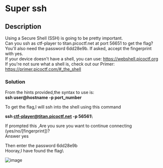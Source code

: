 # Super ssh

## Description

Using a Secure Shell (SSH) is going to be pretty important.\
Can you ssh as ctf-player to titan.picoctf.net at port 56651 to get the flag?\
You'll also need the password 6dd28e9b. If asked, accept the fingerprint with yes.\
If your device doesn't have a shell, you can use: <https://webshell.picoctf.org>
If you're not sure what a shell is, check out our Primer: <https://primer.picoctf.com/#_the_shell>

### Solution
 
From the hints provided,the syntax to use is:\
**ssh user@hostname -p port_number**

To get the flag,I will ssh into the shell using this command

**ssh ctf-player@titan.picoctf.net -p 56561**\

If prompted this ,Are you sure you want to continue connecting (yes/no/[fingerprint])? \
Answer yes

Then enter the password 6dd28e9b\
Hooray,I have found the flag\

![image](https://github.com/Bbrnn/picoCTF2024-writeups/assets/113863725/65e58889-6ef6-45c4-a5b2-a11f55ec456c)



